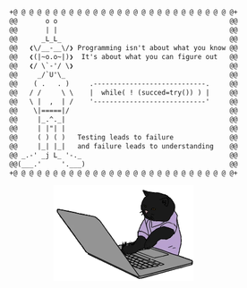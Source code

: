<!--header--> 
  <!--<img src="Header.svg" width="100%">--> 

<!--🌐WEBSITES: https://Maskthree.com/ -->
<div align="center">
  
	+@ @ @ @ @ @ @ @ @ @ @ @ @ @ @ @ @ @ @ @ @ @ @ @ @ @ @ @+
	@@       o o                                           @@
	@@       | |                                           @@
	@@      _L_L_                                          @@
	@@   ❮\/__-__\/❯ Programming isn't about what you know @@
	@@   ❮(|~o.o~|)❯  It's about what you can figure out   @@
	@@   ❮/ \`-'/ \❯                                       @@
	@@     _/`U'\_                                         @@
	@@    ( .   . )     .----------------------------.     @@
	@@   / /     \ \    |  while( ! (succed=try()) ) |     @@
	@@   \ |  ,  | /    '----------------------------'     @@
	@@    \|=====|/                                        @@
	@@     |_.^._|                                         @@
	@@     | |"| |                                         @@
	@@     ( ) ( )   Testing leads to failure              @@
	@@     |_| |_|   and failure leads to understanding    @@
	@@ _.-' _j L_ '-._                                     @@
	@@(___.'     '.___)                                    @@
	+@ @ @ @ @ @ @ @ @ @ @ @ @ @ @ @ @ @ @ @ @ @ @ @ @ @ @ @+
 
</div>

<!--🐱CAT-->
<p align="center">
<img src="ProgramingCat.webp" width="250">

<!--<p align="center">
  <img alt="what you doin?" src="DevOnFire.gif" />
</p>-->
